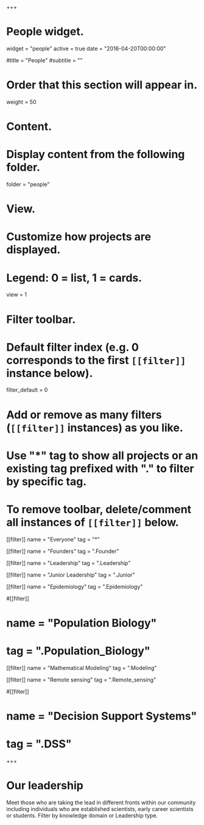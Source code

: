 +++
# People widget.
widget = "people"
active = true
date = "2016-04-20T00:00:00"

#title = "People"
#subtitle = ""

# Order that this section will appear in.
weight = 50

# Content.
# Display content from the following folder.

folder = "people"

# View.
# Customize how projects are displayed.
# Legend: 0 = list, 1 = cards.
view = 1

# Filter toolbar.

# Default filter index (e.g. 0 corresponds to the first `[[filter]]` instance below).
filter_default = 0

# Add or remove as many filters (`[[filter]]` instances) as you like.
# Use "*" tag to show all projects or an existing tag prefixed with "." to filter by specific tag.
# To remove toolbar, delete/comment all instances of `[[filter]]` below.

[[filter]]
  name = "Everyone"
  tag = "*"
  
[[filter]]
  name = "Founders"
  tag = ".Founder"  

[[filter]]
  name = "Leadership"
  tag = ".Leadership"  
  
[[filter]]
  name = "Junior Leadership"
  tag = ".Junior"

[[filter]]
  name = "Epidemiology"
  tag = ".Epidemiology"

#[[filter]]
#  name = "Population Biology"
#  tag = ".Population_Biology"

[[filter]]
  name = "Mathematical Modeling"
  tag = ".Modeling"

[[filter]]
  name = "Remote sensing"
  tag = ".Remote_sensing"  
  
  
#[[filter]]
# name = "Decision Support Systems"
# tag = ".DSS" 
  
+++
# Our leadership

Meet those who are taking the lead in different fronts within our community including individuals who are established scientists, early career scientists or students. Filter by knowledge domain or Leadership type.

